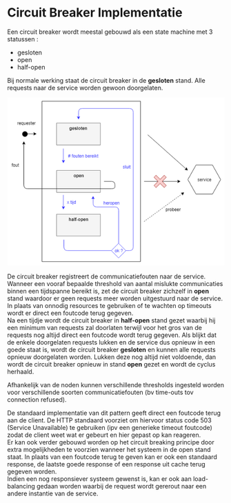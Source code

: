 # Circuit Breaker Implementatie

Een circuit breaker wordt meestal gebouwd als een state machine met 3 statussen :  
- gesloten
- open
- half-open  

Bij normale werking staat de circuit breaker in de **gesloten** stand. Alle requests naar de service worden gewoon doorgelaten.  
  
![circuit-breaker](/img/circuit-breaker-1.png)  
  
De circuit breaker registreert de communicatiefouten naar de service. Wanneer een vooraf bepaalde threshold van aantal mislukte communicaties binnen een tijdspanne bereikt is, zet de circuit breaker zichzelf in **open** stand waardoor er geen requests meer worden uitgestuurd naar de service. In plaats van onnodig resources te gebruiken of  te wachten op timeouts wordt er direct een foutcode terug gegeven.  
Na een tijdje wordt de circuit breaker in **half-open** stand gezet waarbij hij een minimum van requests zal doorlaten terwijl voor het gros van de requests nog altijd direct een foutcode wordt terug gegeven. Als blijkt dat de enkele doorgelaten requests lukken en de service dus opnieuw in een goede staat is, wordt de circuit breaker **gesloten** en kunnen alle requests opnieuw doorgelaten worden. Lukken deze nog altijd niet voldoende, dan wordt de circuit breaker opnieuw in stand **open** gezet en wordt de cyclus herhaald.  
  
Afhankelijk van de noden kunnen verschillende thresholds ingesteld worden voor verschillende soorten communicatiefouten (bv time-outs tov connection refused).  
  
De standaard implementatie van dit pattern geeft direct een foutcode terug aan de client. De HTTP standaard voorziet om hiervoor status code 503 (Service Unavailable) te gebruiken (ipv een generieke timeout foutcode) zodat de client weet wat er gebeurt en hier gepast op kan reageren.   
Er kan ook verder gebouwd worden op het circuit breaking principe door extra mogelijkheden te voorzien wanneer het systeem in de open stand staat. In plaats van een foutcode terug te geven kan er ook een standaard response, de laatste goede response of een response uit cache terug gegeven worden.   
Indien een nog responsiever systeem gewenst is, kan er ook aan load-balancing gedaan worden waarbij de request wordt gererout naar een andere instantie van de service.
